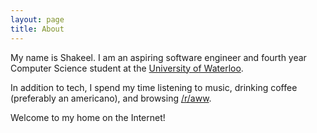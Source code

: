 ```yaml
---
layout: page
title: About
---
```


My name is Shakeel. I am an aspiring software engineer and fourth year Computer Science student at the [University of Waterloo](https://uwaterloo.ca/).

In addition to tech, I spend my time listening to music, drinking coffee (preferably an americano), and browsing [/r/aww](https://www.reddit.com/r/aww/).

Welcome to my home on the Internet!
